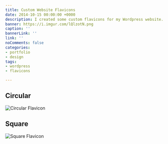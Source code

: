 ```yaml
---
title: Custom Website Flavicons
date: 2014-10-15 00:00:00 +0000
description: I created some custom flavicons for my Wordpress website.
banner: https://i.imgur.com/lQlzotN.png
caption: ''
bannerLink: ''
link: ''
noComments: false
categories:
- portfolio
- design
tags:
- wordpress
- flavicons

---
```

## Circular

![Circular Flavicon](https://i.imgur.com/OMfDueE.jpg)

## Square

![Square Flavicon](https://i.imgur.com/5udxp4n.jpg)

